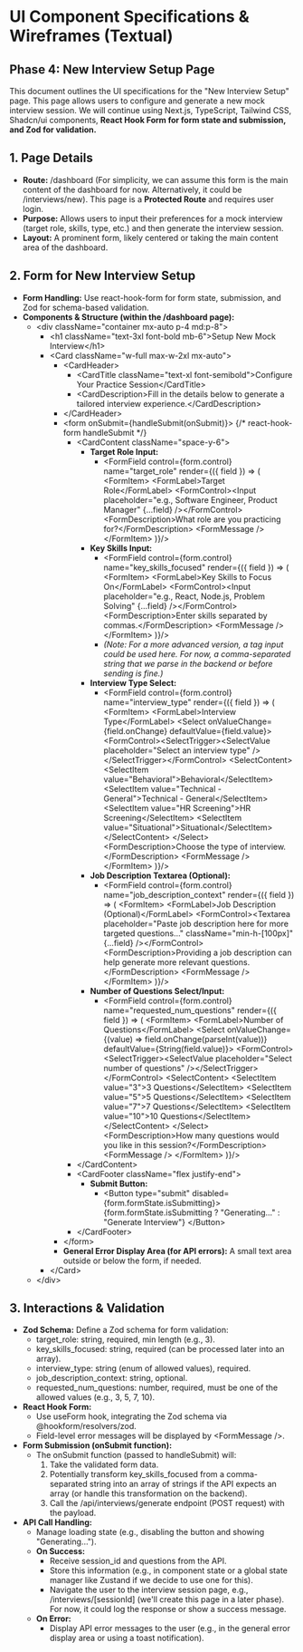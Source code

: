 # **UI Component Specifications & Wireframes (Textual)**

## **Phase 4: New Interview Setup Page**

This document outlines the UI specifications for the "New Interview Setup" page. This page allows users to configure and generate a new mock interview session. We will continue using Next.js, TypeScript, Tailwind CSS, Shadcn/ui components, **React Hook Form for form state and submission, and Zod for validation.**

## **1\. Page Details**

- **Route:** /dashboard (For simplicity, we can assume this form is the main content of the dashboard for now. Alternatively, it could be /interviews/new). This page is a **Protected Route** and requires user login.
- **Purpose:** Allows users to input their preferences for a mock interview (target role, skills, type, etc.) and then generate the interview session.
- **Layout:** A prominent form, likely centered or taking the main content area of the dashboard.

## **2\. Form for New Interview Setup**

- **Form Handling:** Use react-hook-form for form state, submission, and Zod for schema-based validation.
- **Components & Structure (within the /dashboard page):**
  - \<div className="container mx-auto p-4 md:p-8"\>
    - \<h1 className="text-3xl font-bold mb-6"\>Setup New Mock Interview\</h1\>
    - \<Card className="w-full max-w-2xl mx-auto"\>
      - \<CardHeader\>
        - \<CardTitle className="text-xl font-semibold"\>Configure Your Practice Session\</CardTitle\>
        - \<CardDescription\>Fill in the details below to generate a tailored interview experience.\</CardDescription\>
      - \</CardHeader\>
      - \<form onSubmit={handleSubmit(onSubmit)}\> {/\* react-hook-form handleSubmit \*/}
        - \<CardContent className="space-y-6"\>
          - **Target Role Input:**
            - \<FormField control={form.control} name="target_role" render={({ field }) \=\> ( \<FormItem\> \<FormLabel\>Target Role\</FormLabel\> \<FormControl\>\<Input placeholder="e.g., Software Engineer, Product Manager" {...field} /\>\</FormControl\> \<FormDescription\>What role are you practicing for?\</FormDescription\> \<FormMessage /\> \</FormItem\> )}/\>
          - **Key Skills Input:**
            - \<FormField control={form.control} name="key_skills_focused" render={({ field }) \=\> ( \<FormItem\> \<FormLabel\>Key Skills to Focus On\</FormLabel\> \<FormControl\>\<Input placeholder="e.g., React, Node.js, Problem Solving" {...field} /\>\</FormControl\> \<FormDescription\>Enter skills separated by commas.\</FormDescription\> \<FormMessage /\> \</FormItem\> )}/\>
            - _(Note: For a more advanced version, a tag input could be used here. For now, a comma-separated string that we parse in the backend or before sending is fine.)_
          - **Interview Type Select:**
            - \<FormField control={form.control} name="interview_type" render={({ field }) \=\> ( \<FormItem\> \<FormLabel\>Interview Type\</FormLabel\> \<Select onValueChange={field.onChange} defaultValue={field.value}\> \<FormControl\>\<SelectTrigger\>\<SelectValue placeholder="Select an interview type" /\>\</SelectTrigger\>\</FormControl\> \<SelectContent\> \<SelectItem value="Behavioral"\>Behavioral\</SelectItem\> \<SelectItem value="Technical \- General"\>Technical \- General\</SelectItem\> \<SelectItem value="HR Screening"\>HR Screening\</SelectItem\> \<SelectItem value="Situational"\>Situational\</SelectItem\> \</SelectContent\> \</Select\> \<FormDescription\>Choose the type of interview.\</FormDescription\> \<FormMessage /\> \</FormItem\> )}/\>
          - **Job Description Textarea (Optional):**
            - \<FormField control={form.control} name="job_description_context" render={({ field }) \=\> ( \<FormItem\> \<FormLabel\>Job Description (Optional)\</FormLabel\> \<FormControl\>\<Textarea placeholder="Paste job description here for more targeted questions..." className="min-h-\[100px\]" {...field} /\>\</FormControl\> \<FormDescription\>Providing a job description can help generate more relevant questions.\</FormDescription\> \<FormMessage /\> \</FormItem\> )}/\>
          - **Number of Questions Select/Input:**
            - \<FormField control={form.control} name="requested_num_questions" render={({ field }) \=\> ( \<FormItem\> \<FormLabel\>Number of Questions\</FormLabel\> \<Select onValueChange={(value) \=\> field.onChange(parseInt(value))} defaultValue={String(field.value)}\> \<FormControl\>\<SelectTrigger\>\<SelectValue placeholder="Select number of questions" /\>\</SelectTrigger\>\</FormControl\> \<SelectContent\> \<SelectItem value="3"\>3 Questions\</SelectItem\> \<SelectItem value="5"\>5 Questions\</SelectItem\> \<SelectItem value="7"\>7 Questions\</SelectItem\> \<SelectItem value="10"\>10 Questions\</SelectItem\> \</SelectContent\> \</Select\> \<FormDescription\>How many questions would you like in this session?\</FormDescription\> \<FormMessage /\> \</FormItem\> )}/\>
        - \</CardContent\>
        - \<CardFooter className="flex justify-end"\>
          - **Submit Button:**
            - \<Button type="submit" disabled={form.formState.isSubmitting}\> {form.formState.isSubmitting ? "Generating..." : "Generate Interview"} \</Button\>
        - \</CardFooter\>
      - \</form\>
      - **General Error Display Area (for API errors):** A small text area outside or below the form, if needed.
    - \</Card\>
  - \</div\>

## **3\. Interactions & Validation**

- **Zod Schema:** Define a Zod schema for form validation:
  - target_role: string, required, min length (e.g., 3).
  - key_skills_focused: string, required (can be processed later into an array).
  - interview_type: string (enum of allowed values), required.
  - job_description_context: string, optional.
  - requested_num_questions: number, required, must be one of the allowed values (e.g., 3, 5, 7, 10).
- **React Hook Form:**
  - Use useForm hook, integrating the Zod schema via @hookform/resolvers/zod.
  - Field-level error messages will be displayed by \<FormMessage /\>.
- **Form Submission (onSubmit function):**
  - The onSubmit function (passed to handleSubmit) will:
    1. Take the validated form data.
    2. Potentially transform key_skills_focused from a comma-separated string into an array of strings if the API expects an array (or handle this transformation on the backend).
    3. Call the /api/interviews/generate endpoint (POST request) with the payload.
- **API Call Handling:**
  - Manage loading state (e.g., disabling the button and showing "Generating...").
  - **On Success:**
    - Receive session_id and questions from the API.
    - Store this information (e.g., in component state or a global state manager like Zustand if we decide to use one for this).
    - Navigate the user to the interview session page, e.g., /interviews/\[sessionId\] (we'll create this page in a later phase). For now, it could log the response or show a success message.
  - **On Error:**
    - Display API error messages to the user (e.g., in the general error display area or using a toast notification).

